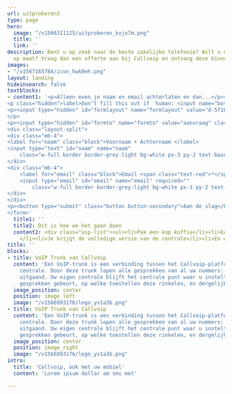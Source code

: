 ```yaml
---
url: uitproberen3
type: page
hero:
  image: "/v1566311125/uitproberen_kojo7m.png"
  title: ''
  link: ''
description: Bent u op zoek naar de beste zakelijke telefonie? Wilt u een offerte
  op maat? Vraag dan een offerte aan bij Callvoip en ontvang deze binnen 1 dag.
images:
- "/v1567165784/icon_hwk0eh.png"
layout: landing
hideinsearch: false
textblocks:
- content1: '<p>Alleen even je naam en email achterlaten en dan...</p><form class="mb-6" name="gratis-uitproberen" action="/offerte/verzonden" accept-charset="UTF-8" method="POST" netlify-honeypot="bot-field" data-netlify="true">
<p class="hidden">label>Don’t fill this out if  human: <input name="bot-field"></label></p>
<p><input type="hidden" id="formlayout" name="formlayout" value="d-5f1602c68c8a42919ddf340e285386e3" class="hidden">
</p>
<p><input type="hidden" id="formto" name="formto" value="aanvraag" class="hidden"></p>
<div class="layout-split">
<div class="mb-4">
<label for="naam" class="block">Voornaam + Achternaam </label>
<input type="text" id="naam" name="naam"
    class="w-full border border-grey-light bg-white px-3 py-2 text-base">
</div>
<div class="mb-4">
    <label for="email" class="block">Email <span class="text-red">*</span> </label>
    <input type="email" id="email" name="email" required=""
        class="w-full border border-grey-light bg-white px-3 py-2 text-base">
</div>
</div>
<p><button type="submit" class="button button-secondary">Aan de slag</button></p>
</form>'
  title1: ''
  title2: Dit is hoe we het gaan doen
  content2: <div class="usp-list"><ul><li>Pak een kop koffie</li><li>Een medewerker geeft je een persoonlijke tour
    </li><li>Je krijgt de volledige versie van de centrale</li><li>En een gratis testnummer</li><li>Je krijgt hulp met het opzetten van je centrale/li><li>En dan 7 dagen gratis en vrijblijvend testen</li></ul></div>
title: ''
blocks:
- title: VoIP Trunk van Callvoip
  content: 'Een VoIP-trunk is een verbinding tussen het Callvoip-platform en uw eigen
    centrale. Door deze trunk lopen alle gesprekken van al uw nummers: inkomend en
    uitgaand. Uw eigen centrale blijft het centrale punt waar u instelt wat er met
    gesprekken gebeurt, op welke toestellen deze rinkelen, en dergelijke.'
  image_position: center
  position: image_left
  image: "/v1566993176/lego_yv1a3b.png"
- title: VoIP Trunk van Callvoip
  content: 'Een VoIP-trunk is een verbinding tussen het Callvoip-platform en uw eigen
    centrale. Door deze trunk lopen alle gesprekken van al uw nummers: inkomend en
    uitgaand. Uw eigen centrale blijft het centrale punt waar u instelt wat er met
    gesprekken gebeurt, op welke toestellen deze rinkelen, en dergelijke.'
  image_position: center
  position: image_right
  image: "/v1566993176/lego_yv1a3b.png"
intro:
  title: 'Callvoip, ook met uw mobiel'
  content: 'Lorem ipsum dollar am smi met'

---
```

